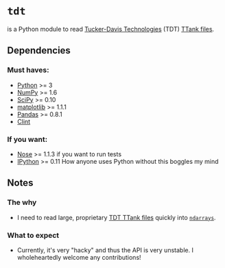 `tdt`
===
is a Python module to read
[Tucker-Davis Technologies](http://www.tdt.com) (TDT)
[TTank files](http://jaewon.mine.nu/jaewon/2010/10/04/how-to-import-tdt-tank-into-matlab).

Dependencies
---
### Must haves:
* [Python](http://python.org) >= 3
* [NumPy](http://numpy.scipy.org) >= 1.6 
* [SciPy](http://scipy.org) >= 0.10 
* [matplotlib](http://matplotlib.sourceforge.net) >= 1.1.1
* [Pandas](http://pandas.pydata.org) >= 0.8.1
* [Clint](https://github.com/kennethreitz/clint)

### If you want:
* [Nose](http://nose.readthedocs.org/en/latest) >= 1.1.3 if you want
  to run tests
* [IPython](http://ipython.org) >= 0.11 How anyone uses Python without this boggles my mind

Notes
---
### The why
* I need to read large, proprietary
  [TDT TTank files](http://jaewon.mine.nu/jaewon/2010/10/04/how-to-import-tdt-tank-into-matlab)
  quickly into
  [`ndarrays`](http://docs.scipy.org/doc/numpy/reference/arrays.html).

### What to expect
* Currently, it's very "hacky" and thus the API is very unstable. I
  wholeheartedly welcome any contributions!
